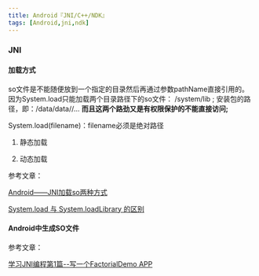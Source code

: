 ```yaml
---
title: Android『JNI/C++/NDK』
tags: [Android,jni,ndk]
---
```


### JNI

#### 加载方式

so文件是不能随便放到一个指定的目录然后再通过参数pathName直接引用的。因为System.load只能加载两个目录路径下的so文件： /system/lib ; 安装包的路径，即：/data/data//… **而且这两个路劲又是有权限保护的不能直接访问;**

System.load(filename)：filename必须是绝对路径

1. 静态加载

   

2. 动态加载



参考文章：

[Android——JNI加载so两种方式](<https://blog.csdn.net/iliupp/article/details/70765891?utm_source=blogxgwz8>)

[System.load 与 System.loadLibrary 的区别](https://www.cnblogs.com/butterfly-clover/p/5684301.html)

#### Android中生成SO文件



参考文章：

[学习JNI编程第1篇--写一个FactorialDemo APP](<https://www.jianshu.com/p/7b57a19448c6>)

